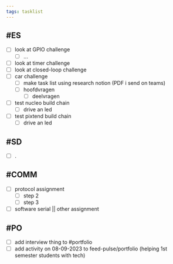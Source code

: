 ```yaml
---
tags: tasklist
---
```

## #ES

- [ ] look at GPIO challenge 
	- [ ] ...
- [ ] look at timer challenge
- [ ] look at closed-loop challenge
- [ ] car challenge
	- [ ] make task list using research notion (PDF i send on teams)
	- [ ] hoofdvragen
		- [ ] deelvragen
- [ ] test nucleo build chain
	- [ ] drive an led
- [ ] test pixtend build chain
	- [ ] drive an led

## #SD

- [ ] .

## #COMM

- [ ] protocol assignment
	- [ ] step 2
	- [ ] step 3
- [ ] software serial || other assignment

## #PO

- [ ] add interview thing to #portfolio
- [ ] add activity on 08-09-2023 to feed-pulse/portfolio (helping 1st semester students with tech)
